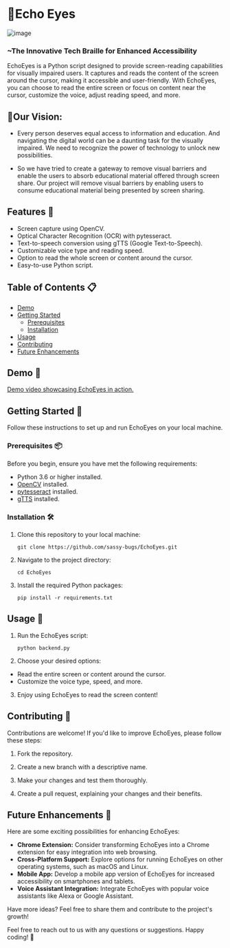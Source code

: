# :star2:Echo Eyes 

![image](https://github.com/cfgindia2023/Team-46/assets/91024452/c7ee5b46-fca7-48db-ace6-cfcaa3bf45f9)
### ~The Innovative Tech Braille for Enhanced Accessibility 

EchoEyes is a Python script designed to provide screen-reading capabilities for visually impaired users. It captures and reads the content of the screen around the cursor, making it accessible and user-friendly. With EchoEyes, you can choose to read the entire screen or focus on content near the cursor, customize the voice, adjust reading speed, and more.

## :dart:Our Vision:

- Every person deserves equal access to information and education. And navigating the digital world can be a daunting task for the visually impaired. We need to recognize the power of technology to unlock new possibilities.

- So we have tried to create a gateway to remove visual barriers and enable the users to absorb educational material offered through screen share. Our project will remove visual barriers by enabling users to consume educational material being presented by screen sharing.

## Features 🚀

- Screen capture using OpenCV.
- Optical Character Recognition (OCR) with pytesseract.
- Text-to-speech conversion using gTTS (Google Text-to-Speech).
- Customizable voice type and reading speed.
- Option to read the whole screen or content around the cursor.
- Easy-to-use Python script.

## Table of Contents 📋

- [Demo](#demo)
- [Getting Started](#getting-started)
  - [Prerequisites](#prerequisites)
  - [Installation](#installation)
- [Usage](#usage)
- [Contributing](#contributing)
- [Future Enhancements](#future-enhancements)

## Demo 📸

[Demo video showcasing EchoEyes in action.](https://drive.google.com/file/d/1orQDzHDVpd_STi-O2pyTP_hTa54xt1VP/view?usp=sharing)

## Getting Started 🚀

Follow these instructions to set up and run EchoEyes on your local machine.

### Prerequisites 📦

Before you begin, ensure you have met the following requirements:

- Python 3.6 or higher installed.
- [OpenCV](https://pypi.org/project/opencv-python/) installed.
- [pytesseract](https://pypi.org/project/pytesseract/) installed.
- [gTTS](https://pypi.org/project/gTTS/) installed.

### Installation 🛠️

1. Clone this repository to your local machine:

   ```
   git clone https://github.com/sassy-bugs/EchoEyes.git
   ```
2. Navigate to the project directory:

   ```
   cd EchoEyes
   ```
3. Install the required Python packages:

   ```
   pip install -r requirements.txt
   ```
## Usage 📖

1. Run the EchoEyes script:

   ```
   python backend.py
   ```
2. Choose your desired options:
- Read the entire screen or content around the cursor.
- Customize the voice type, speed, and more.
3. Enjoy using EchoEyes to read the screen content!
## Contributing 🤝

Contributions are welcome! If you'd like to improve EchoEyes, please follow these steps:

1. Fork the repository.

2. Create a new branch with a descriptive name.

3. Make your changes and test them thoroughly.

4. Create a pull request, explaining your changes and their benefits.

## Future Enhancements 🌈
Here are some exciting possibilities for enhancing EchoEyes:

- **Chrome Extension:** Consider transforming EchoEyes into a Chrome extension for easy integration into web browsing.
- **Cross-Platform Support:** Explore options for running EchoEyes on other operating systems, such as macOS and Linux.
- **Mobile App:** Develop a mobile app version of EchoEyes for increased accessibility on smartphones and tablets.
- **Voice Assistant Integration:** Integrate EchoEyes with popular voice assistants like Alexa or Google Assistant.

Have more ideas? Feel free to share them and contribute to the project's growth!

Feel free to reach out to us with any questions or suggestions. Happy coding! 🌟



